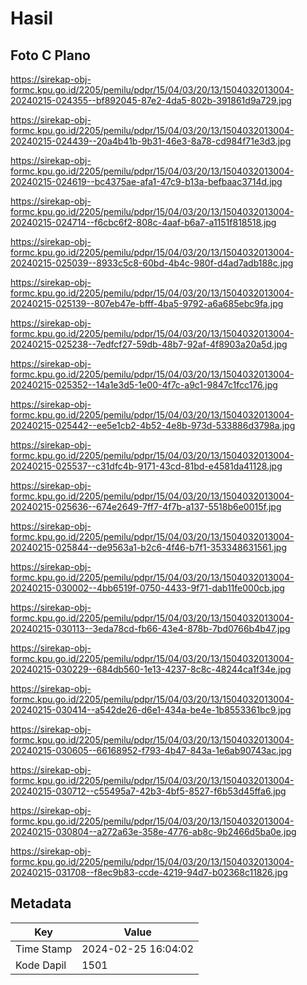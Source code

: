 # Hasil

## Foto C Plano

https://sirekap-obj-formc.kpu.go.id/2205/pemilu/pdpr/15/04/03/20/13/1504032013004-20240215-024355--bf892045-87e2-4da5-802b-391861d9a729.jpg

https://sirekap-obj-formc.kpu.go.id/2205/pemilu/pdpr/15/04/03/20/13/1504032013004-20240215-024439--20a4b41b-9b31-46e3-8a78-cd984f71e3d3.jpg

https://sirekap-obj-formc.kpu.go.id/2205/pemilu/pdpr/15/04/03/20/13/1504032013004-20240215-024619--bc4375ae-afa1-47c9-b13a-befbaac3714d.jpg

https://sirekap-obj-formc.kpu.go.id/2205/pemilu/pdpr/15/04/03/20/13/1504032013004-20240215-024714--f6cbc6f2-808c-4aaf-b6a7-a1151f818518.jpg

https://sirekap-obj-formc.kpu.go.id/2205/pemilu/pdpr/15/04/03/20/13/1504032013004-20240215-025039--8933c5c8-60bd-4b4c-980f-d4ad7adb188c.jpg

https://sirekap-obj-formc.kpu.go.id/2205/pemilu/pdpr/15/04/03/20/13/1504032013004-20240215-025139--807eb47e-bfff-4ba5-9792-a6a685ebc9fa.jpg

https://sirekap-obj-formc.kpu.go.id/2205/pemilu/pdpr/15/04/03/20/13/1504032013004-20240215-025238--7edfcf27-59db-48b7-92af-4f8903a20a5d.jpg

https://sirekap-obj-formc.kpu.go.id/2205/pemilu/pdpr/15/04/03/20/13/1504032013004-20240215-025352--14a1e3d5-1e00-4f7c-a9c1-9847c1fcc176.jpg

https://sirekap-obj-formc.kpu.go.id/2205/pemilu/pdpr/15/04/03/20/13/1504032013004-20240215-025442--ee5e1cb2-4b52-4e8b-973d-533886d3798a.jpg

https://sirekap-obj-formc.kpu.go.id/2205/pemilu/pdpr/15/04/03/20/13/1504032013004-20240215-025537--c31dfc4b-9171-43cd-81bd-e4581da41128.jpg

https://sirekap-obj-formc.kpu.go.id/2205/pemilu/pdpr/15/04/03/20/13/1504032013004-20240215-025636--674e2649-7ff7-4f7b-a137-5518b6e0015f.jpg

https://sirekap-obj-formc.kpu.go.id/2205/pemilu/pdpr/15/04/03/20/13/1504032013004-20240215-025844--de9563a1-b2c6-4f46-b7f1-353348631561.jpg

https://sirekap-obj-formc.kpu.go.id/2205/pemilu/pdpr/15/04/03/20/13/1504032013004-20240215-030002--4bb6519f-0750-4433-9f71-dab11fe000cb.jpg

https://sirekap-obj-formc.kpu.go.id/2205/pemilu/pdpr/15/04/03/20/13/1504032013004-20240215-030113--3eda78cd-fb66-43e4-878b-7bd0766b4b47.jpg

https://sirekap-obj-formc.kpu.go.id/2205/pemilu/pdpr/15/04/03/20/13/1504032013004-20240215-030229--684db560-1e13-4237-8c8c-48244ca1f34e.jpg

https://sirekap-obj-formc.kpu.go.id/2205/pemilu/pdpr/15/04/03/20/13/1504032013004-20240215-030414--a542de26-d6e1-434a-be4e-1b8553361bc9.jpg

https://sirekap-obj-formc.kpu.go.id/2205/pemilu/pdpr/15/04/03/20/13/1504032013004-20240215-030605--66168952-f793-4b47-843a-1e6ab90743ac.jpg

https://sirekap-obj-formc.kpu.go.id/2205/pemilu/pdpr/15/04/03/20/13/1504032013004-20240215-030712--c55495a7-42b3-4bf5-8527-f6b53d45ffa6.jpg

https://sirekap-obj-formc.kpu.go.id/2205/pemilu/pdpr/15/04/03/20/13/1504032013004-20240215-030804--a272a63e-358e-4776-ab8c-9b2466d5ba0e.jpg

https://sirekap-obj-formc.kpu.go.id/2205/pemilu/pdpr/15/04/03/20/13/1504032013004-20240215-031708--f8ec9b83-ccde-4219-94d7-b02368c11826.jpg


## Metadata

| Key        | Value               |
| ---------- | ------------------- |
| Time Stamp | 2024-02-25 16:04:02 |
| Kode Dapil | 1501                |



